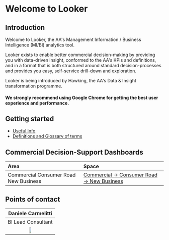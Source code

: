 # Welcome to Looker


## Introduction

Welcome to Looker, the AA's Management Information / Business Intelligence (MI/BI) analytics tool.

Looker exists to enable better commercial decision-making by providing you with data-driven insight, conformed to the AA's KPIs and definitions, and in a format that is both structured around standard decision-processes and provides you easy, self-service drill-down and exploration.

Looker is being introduced by Hawking, the AA's Data & Insight transformation programme.

#### We strongly recommend using Google Chrome for getting the best user experience and performance.

## Getting started

* [Useful Info](/projects/commercial_road_new_business/documents/useful_info.md)
* [Definitions and Glossary of terms](/projects/commercial_road_new_business/documents/definitions_and_glossary_of_terms.md)


## Commercial Decision-Support Dashboards

| Area                                                  | Space |
|:------------------------------------------------------|:--------|
| Commercial Consumer Road New Business | [Commercial → Consumer Road → New Business](/spaces/40) |


## Points of contact

| Daniele Carmelitti |
|:---------------------:|
| BI Lead Consultant |
<a href='mailto:Daniele.Carmelitti@TheAA.com'><img src='https://tippco-web.s3.amazonaws.com/lookaa/profiles/CarmelittiD.jpg' width="20%"></a> |
